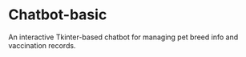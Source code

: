 # Chatbot-basic
An interactive Tkinter-based chatbot for managing pet breed info and vaccination records.
